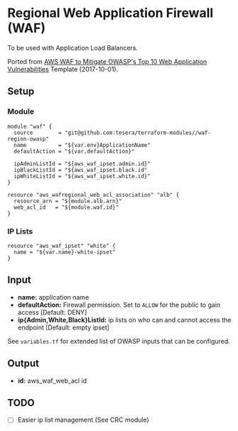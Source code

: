 # Regional Web Application Firewall (WAF)
To be used with Application Load Balancers.

Ported from [AWS WAF to Mitigate OWASP's Top 10 Web Application Vulnerabilities](https://aws.amazon.com/about-aws/whats-new/2017/07/use-aws-waf-to-mitigate-owasps-top-10-web-application-vulnerabilities/) Template (2017-10-01).


## Setup

### Module
```hcl-terraform
module "waf" {
  source        = "git@github.com:tesera/terraform-modules//waf-region-owasp"
  name          = "${var.env}ApplicationName"
  defaultAction = "${var.defaultAction}"

  ipAdminListId = "${aws_waf_ipset.admin.id}"
  ipBlackListId = "${aws_waf_ipset.black.id"
  ipWhiteListId = "${aws_waf_ipset.white.id}"
}

resource "aws_wafregional_web_acl_association" "alb" {
  resource_arn = "${module.alb.arn}"
  web_acl_id   = "${module.waf.id}"
}

```

### IP Lists
```hcl-terraform
resource "aws_waf_ipset" "white" {
  name = "${var.name}-white-ipset"
}
```

## Input
- **name:** application name
- **defaultAction:** Firewall permission. Set to `ALLOW` for the public to gain access [Default: DENY]
- **ip{Admin,White,Black}ListId:** ip lists on who can and cannot access the endpoint [Default: empty ipset]

See `variables.tf` for extended list of OWASP inputs that can be configured.

## Output
- **id:** aws_waf_web_acl id

## TODO
- [ ] Easier ip list management (See CRC module)
